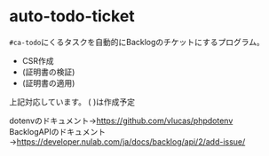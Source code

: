 # auto-todo-ticket

`#ca-todo`にくるタスクを自動的にBacklogのチケットにするプログラム。  

* CSR作成
* (証明書の検証)
* (証明書の適用)

上記対応しています。
( )は作成予定

dotenvのドキュメント→https://github.com/vlucas/phpdotenv  
BacklogAPIのドキュメント→https://developer.nulab.com/ja/docs/backlog/api/2/add-issue/